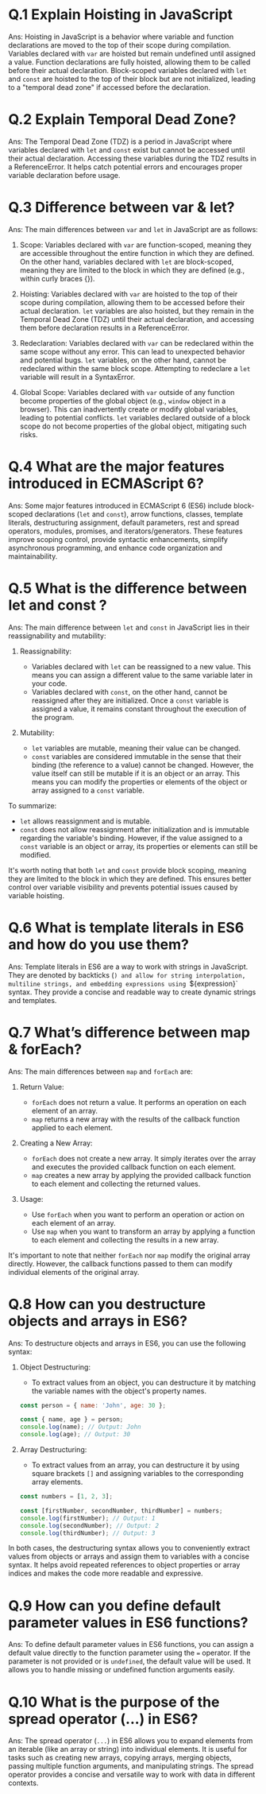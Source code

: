# Q.1 Explain Hoisting in JavaScript

Ans: Hoisting in JavaScript is a behavior where variable and function declarations are moved to the top of their scope during compilation. Variables declared with `var` are hoisted but remain undefined until assigned a value. Function declarations are fully hoisted, allowing them to be called before their actual declaration. Block-scoped variables declared with `let` and `const` are hoisted to the top of their block but are not initialized, leading to a "temporal dead zone" if accessed before the declaration.

# Q.2 Explain Temporal Dead Zone?

Ans: The Temporal Dead Zone (TDZ) is a period in JavaScript where variables declared with `let` and `const` exist but cannot be accessed until their actual declaration. Accessing these variables during the TDZ results in a ReferenceError. It helps catch potential errors and encourages proper variable declaration before usage.

# Q.3 Difference between var & let?

Ans: The main differences between `var` and `let` in JavaScript are as follows:

1. Scope: Variables declared with `var` are function-scoped, meaning they are accessible throughout the entire function in which they are defined. On the other hand, variables declared with `let` are block-scoped, meaning they are limited to the block in which they are defined (e.g., within curly braces {}).

2. Hoisting: Variables declared with `var` are hoisted to the top of their scope during compilation, allowing them to be accessed before their actual declaration. `let` variables are also hoisted, but they remain in the Temporal Dead Zone (TDZ) until their actual declaration, and accessing them before declaration results in a ReferenceError.

3. Redeclaration: Variables declared with `var` can be redeclared within the same scope without any error. This can lead to unexpected behavior and potential bugs. `let` variables, on the other hand, cannot be redeclared within the same block scope. Attempting to redeclare a `let` variable will result in a SyntaxError.

4. Global Scope: Variables declared with `var` outside of any function become properties of the global object (e.g., `window` object in a browser). This can inadvertently create or modify global variables, leading to potential conflicts. `let` variables declared outside of a block scope do not become properties of the global object, mitigating such risks.

# Q.4 What are the major features introduced in ECMAScript 6?

Ans: Some major features introduced in ECMAScript 6 (ES6) include block-scoped declarations (`let` and `const`), arrow functions, classes, template literals, destructuring assignment, default parameters, rest and spread operators, modules, promises, and iterators/generators. These features improve scoping control, provide syntactic enhancements, simplify asynchronous programming, and enhance code organization and maintainability.

# Q.5 What is the difference between let and const ?

Ans: The main difference between `let` and `const` in JavaScript lies in their reassignability and mutability:

1. Reassignability:
   - Variables declared with `let` can be reassigned to a new value. This means you can assign a different value to the same variable later in your code.
   - Variables declared with `const`, on the other hand, cannot be reassigned after they are initialized. Once a `const` variable is assigned a value, it remains constant throughout the execution of the program.

2. Mutability:
   - `let` variables are mutable, meaning their value can be changed.
   - `const` variables are considered immutable in the sense that their binding (the reference to a value) cannot be changed. However, the value itself can still be mutable if it is an object or an array. This means you can modify the properties or elements of the object or array assigned to a `const` variable.

To summarize:
- `let` allows reassignment and is mutable.
- `const` does not allow reassignment after initialization and is immutable regarding the variable's binding. However, if the value assigned to a `const` variable is an object or array, its properties or elements can still be modified.

It's worth noting that both `let` and `const` provide block scoping, meaning they are limited to the block in which they are defined. This ensures better control over variable visibility and prevents potential issues caused by variable hoisting.

# Q.6  What is template literals in ES6 and how do you use them?

Ans: Template literals in ES6 are a way to work with strings in JavaScript. They are denoted by backticks (`) and allow for string interpolation, multiline strings, and embedding expressions using `${expression}` syntax. They provide a concise and readable way to create dynamic strings and templates.

# Q.7 What’s difference between map & forEach?

Ans: The main differences between `map` and `forEach` are:

1. Return Value:
   - `forEach` does not return a value. It performs an operation on each element of an array.
   - `map` returns a new array with the results of the callback function applied to each element.

2. Creating a New Array:
   - `forEach` does not create a new array. It simply iterates over the array and executes the provided callback function on each element.
   - `map` creates a new array by applying the provided callback function to each element and collecting the returned values.

3. Usage:
   - Use `forEach` when you want to perform an operation or action on each element of an array.
   - Use `map` when you want to transform an array by applying a function to each element and collecting the results in a new array.

It's important to note that neither `forEach` nor `map` modify the original array directly. However, the callback functions passed to them can modify individual elements of the original array.

# Q.8 How can you destructure objects and arrays in ES6?

Ans: To destructure objects and arrays in ES6, you can use the following syntax:

1. Object Destructuring:
   - To extract values from an object, you can destructure it by matching the variable names with the object's property names.

   ```javascript
   const person = { name: 'John', age: 30 };

   const { name, age } = person;
   console.log(name); // Output: John
   console.log(age); // Output: 30
   ```

2. Array Destructuring:
   - To extract values from an array, you can destructure it by using square brackets `[]` and assigning variables to the corresponding array elements.

   ```javascript
   const numbers = [1, 2, 3];

   const [firstNumber, secondNumber, thirdNumber] = numbers;
   console.log(firstNumber); // Output: 1
   console.log(secondNumber); // Output: 2
   console.log(thirdNumber); // Output: 3
   ```

In both cases, the destructuring syntax allows you to conveniently extract values from objects or arrays and assign them to variables with a concise syntax. It helps avoid repeated references to object properties or array indices and makes the code more readable and expressive.

# Q.9 How can you define default parameter values in ES6 functions?

Ans: To define default parameter values in ES6 functions, you can assign a default value directly to the function parameter using the `=` operator. If the parameter is not provided or is `undefined`, the default value will be used. It allows you to handle missing or undefined function arguments easily.

# Q.10 What is the purpose of the spread operator (...) in ES6?

Ans: The spread operator (`...`) in ES6 allows you to expand elements from an iterable (like an array or string) into individual elements. It is useful for tasks such as creating new arrays, copying arrays, merging objects, passing multiple function arguments, and manipulating strings. The spread operator provides a concise and versatile way to work with data in different contexts.